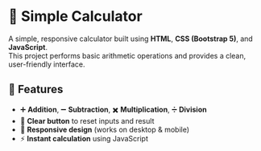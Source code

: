 # 🧮 Simple Calculator

A simple, responsive calculator built using **HTML**, **CSS (Bootstrap 5)**, and **JavaScript**.  
This project performs basic arithmetic operations and provides a clean, user-friendly interface.



## 🚀 Features
- ➕ **Addition**, ➖ **Subtraction**, ✖️ **Multiplication**, ➗ **Division**
- 🔄 **Clear button** to reset inputs and result
- 📱 **Responsive design** (works on desktop & mobile)
- ⚡ **Instant calculation** using JavaScript




